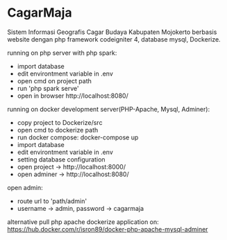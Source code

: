 # CagarMaja

Sistem Informasi Geografis Cagar Budaya Kabupaten Mojokerto berbasis website dengan php framework codeigniter 4, database mysql, Dockerize.

running on php server with php spark:
- import database
- edit environtment variable in .env
- open cmd on project path
- run 'php spark serve'
- open in browser http://localhost:8080/

running on docker development server(PHP-Apache, Mysql, Adminer):
- copy project to Dockerize/src
- open cmd to dockerize path
- run docker compose: docker-compose up
- import database
- edit environtment variable in .env
- setting database configuration
- open project -> http://localhost:8000/
- open adminer -> http://localhost:8080/

open admin:
- route url to 'path/admin'
- username -> admin, password -> cagarmaja

alternative pull php apache dockerize application on:
https://hub.docker.com/r/isron89/docker-php-apache-mysql-adminer
